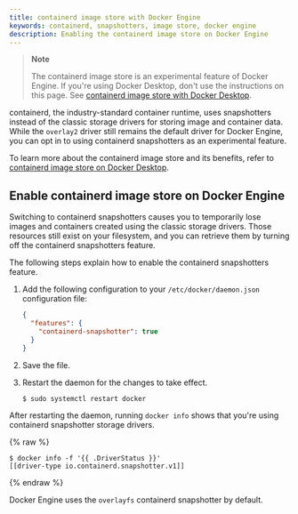 ```yaml
---
title: containerd image store with Docker Engine
keywords: containerd, snapshotters, image store, docker engine
description: Enabling the containerd image store on Docker Engine
---
```


> **Note**
>
> The containerd image store is an experimental feature of Docker Engine.
> If you're using Docker Desktop, don't use the instructions on this page. See
> [containerd image store with Docker Desktop](../desktop/containerd/index.md).

containerd, the industry-standard container runtime, uses snapshotters instead
of the classic storage drivers for storing image and container data.
While the `overlay2` driver still remains the default driver for Docker Engine,
you can opt in to using containerd snapshotters as an experimental feature.

To learn more about the containerd image store and its benefits, refer to
[containerd image store on Docker Desktop](../desktop/containerd/index.md).

## Enable containerd image store on Docker Engine

Switching to containerd snapshotters causes you to temporarily lose images and
containers created using the classic storage drivers.
Those resources still exist on your filesystem, and you can retrieve them by
turning off the containerd snapshotters feature.

The following steps explain how to enable the containerd snapshotters feature.

1. Add the following configuration to your `/etc/docker/daemon.json`
   configuration file:

   ```json
   {
     "features": {
       "containerd-snapshotter": true
     }
   }
   ```

2. Save the file.
3. Restart the daemon for the changes to take effect.

   ```console
   $ sudo systemctl restart docker
   ```

After restarting the daemon, running `docker info` shows that you're using
containerd snapshotter storage drivers.

{% raw %}
```console
$ docker info -f '{{ .DriverStatus }}'
[[driver-type io.containerd.snapshotter.v1]]
```
{% endraw %}

Docker Engine uses the `overlayfs` containerd snapshotter by default.
